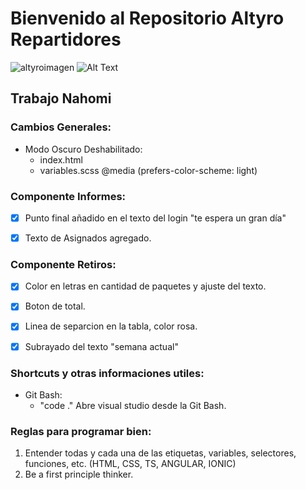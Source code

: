 # Bienvenido al Repositorio Altyro Repartidores

![altyroimagen](https://altyro.cl/wp-content/uploads/2020/06/Logo-altyro-1-300x120.png)
![Alt Text](https://media.giphy.com/media/vFKqnCdLPNOKc/giphy.gif)

## Trabajo Nahomi

### Cambios Generales:

* Modo Oscuro Deshabilitado:
  - index.html 
    <meta name="color-scheme" content="light"/>
  - variables.scss 
    @media (prefers-color-scheme: light) 

### Componente Informes:

  - [x] Punto final añadido en el texto del login "te espera un gran día"
  - [x] Texto de Asignados agregado.


### Componente Retiros:

  - [x] Color en letras en cantidad de paquetes y ajuste del texto.
  - [x] Boton de total.
  - [x] Linea de separcion en la tabla, color rosa.
  - [x] Subrayado del texto "semana actual"



### Shortcuts y otras informaciones utiles:

- Git Bash:
  * "code ." Abre visual studio desde la Git Bash.

### Reglas para programar bien:

  1. Entender todas y cada una de las etiquetas, variables, selectores, funciones, etc. (HTML, CSS, TS, ANGULAR, IONIC)
  2. Be a first principle thinker.